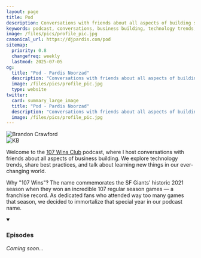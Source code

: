 ```yaml
---
layout: page
title: Pod
description: Conversations with friends about all aspects of building successful businesses, technology trends, best practices, events, and learning new things.
keywords: podcast, conversations, business building, technology trends, best practices, events, learning, entrepreneurship, pardis noorzad
image: /files/pics/profile_pic.jpg
canonical_url: https://djpardis.com/pod
sitemap:
  priority: 0.8
  changefreq: weekly
  lastmod: 2025-07-05
og:
  title: "Pod - Pardis Noorzad"
  description: "Conversations with friends about all aspects of building businesses, technology trends, best practices, events, and learning new things."
  image: /files/pics/profile_pic.jpg
  type: website
twitter:
  card: summary_large_image
  title: "Pod - Pardis Noorzad"
  description: "Conversations with friends about all aspects of building businesses, technology trends, best practices, events, and learning new things."
  image: /files/pics/profile_pic.jpg
---
```


<div class="image-container-with-caption">
    <div class="image-row">
        <div class="image-container">
            <img src="/files/pics/crawford.jpg" alt="Brandon Crawford" title="Brandon Crawford">
        </div>
        <div class="image-container">
            <img src="/files/pics/kb.jpg" alt="KB" title="KB">
        </div>
    </div>
</div>

Welcome to the [107 Wins Club](https://107wins.club) podcast, where I host conversations with friends about all aspects of business building. We explore technology trends, share best practices, and talk about learning new things in our ever-changing world.

Why "107 Wins"? The name commemorates the SF Giants' historic 2021 season when they won an incredible 107 regular season games — a franchise record. As dedicated fans who attended way too many games that season, we decided to immortalize that special year in our podcast name.

<details class="collapsible-section" markdown="1" open>
<summary><h3>Episodes</h3></summary>

*Coming soon...*

<!-- Example format for future episodes:
[July 15, 2025] *[Episode 1: Title of Episode]({{ site.baseurl }}/pod/episode1)*  
[July 30, 2025] *[Episode 2: Title of Episode]({{ site.baseurl }}/pod/episode2)*  
-->

</details>

